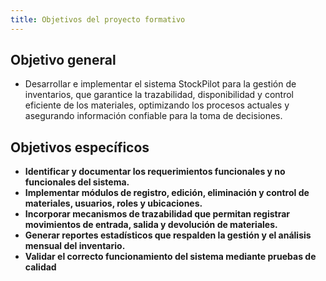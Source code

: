 ```yaml
---
title: Objetivos del proyecto formativo
---
```


## Objetivo general

- Desarrollar e implementar el sistema StockPilot para la gestión de inventarios, que garantice la trazabilidad, disponibilidad y control eficiente de los materiales, optimizando los procesos actuales y asegurando información confiable para la toma de decisiones.
## Objetivos específicos

- **Identificar y documentar los requerimientos funcionales y no funcionales del sistema.**
- **Implementar módulos de registro, edición, eliminación y control de materiales, usuarios, roles y ubicaciones.**
- **Incorporar mecanismos de trazabilidad que permitan registrar movimientos de entrada, salida y devolución de materiales.**
- **Generar reportes estadísticos que respalden la gestión y el análisis mensual del inventario.**
- **Validar el correcto funcionamiento del sistema mediante pruebas de calidad**